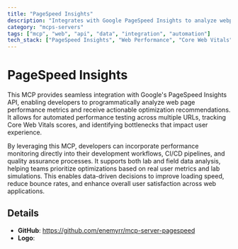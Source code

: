 ```yaml
---
title: "PageSpeed Insights"
description: "Integrates with Google PageSpeed Insights to analyze webpage performance and provide optimization recommendations for improved loading speed and user experience."
category: "mcps-servers"
tags: ["mcp", "web", "api", "data", "integration", "automation"]
tech_stack: ["PageSpeed Insights", "Web Performance", "Core Web Vitals", "Google APIs", "Web Optimization"]
---
```


# PageSpeed Insights

This MCP provides seamless integration with Google's PageSpeed Insights API, enabling developers to programmatically analyze web page performance metrics and receive actionable optimization recommendations. It allows for automated performance testing across multiple URLs, tracking Core Web Vitals scores, and identifying bottlenecks that impact user experience.

By leveraging this MCP, developers can incorporate performance monitoring directly into their development workflows, CI/CD pipelines, and quality assurance processes. It supports both lab and field data analysis, helping teams prioritize optimizations based on real user metrics and lab simulations. This enables data-driven decisions to improve loading speed, reduce bounce rates, and enhance overall user satisfaction across web applications.

## Details

- **GitHub**: https://github.com/enemyrr/mcp-server-pagespeed
- **Logo**: 
